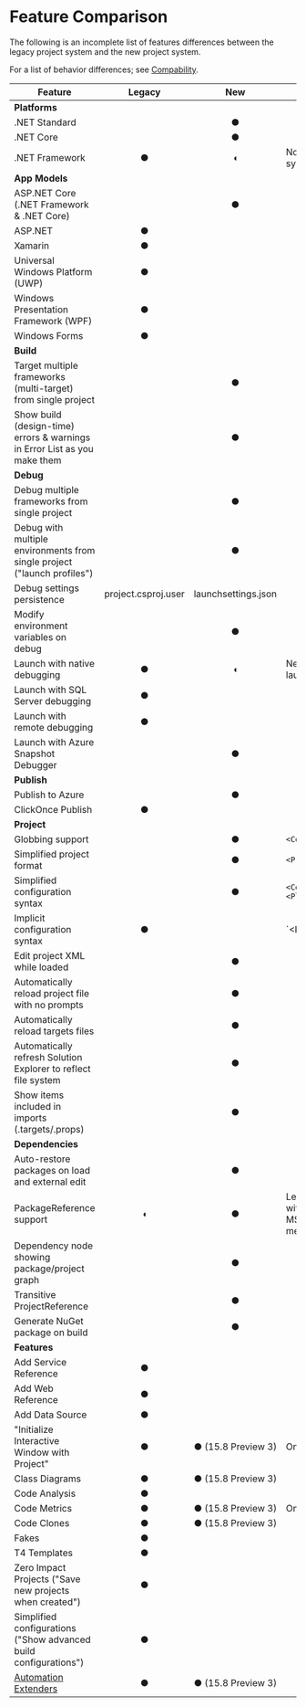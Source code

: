 # Feature Comparison

The following is an incomplete list of features differences between the legacy project system and the new project system. 

For a list of behavior differences; see [Compability](compatibility.md).

**Feature**|**Legacy**|**New**|**Notes**
---|:---:|:---:|---
**Platforms**                                                               |
.NET Standard                                                               |          | ●
.NET Core                                                                   |          | ●
.NET Framework                                                              | ●        | ◖  | No designer/AppModel support for new project system
**App Models**                                                              |
ASP.NET Core (.NET Framework & .NET Core)                                   |          | ●
ASP.NET                                                                     | ●        |   
Xamarin                                                                     | ●        |   
Universal Windows Platform (UWP)                                            | ●        |   
Windows Presentation Framework (WPF)                                        | ●        |   
Windows Forms                                                               | ●        |   
**Build**|
Target multiple frameworks (multi-target) from single project               |          | ●
Show build (design-time) errors & warnings in Error List as you make them   |          | ●
**Debug**|
Debug multiple frameworks from single project                               |          | ●
Debug with multiple environments from single project ("launch profiles")    |          | ●
Debug settings persistence                                                  |project.csproj.user|launchsettings.json
Modify environment variables on debug                                       |          | ● 
Launch with native debugging                                                | ●        | ◖ | Need to put `"nativeDebugging": true` in launchsettings.json for new project system
Launch with SQL Server debugging                                            | ●        |   
Launch with remote debugging                                                | ●        |   
Launch with Azure Snapshot Debugger                                         |          | ●
**Publish**                                                                 |
Publish to Azure                                                            |          | ●
ClickOnce Publish                                                           | ●        |   
**Project**                                                                 |
Globbing support                                                            |          | ●    | `<Compile Include="*.cs" />`
Simplified project format                                                   |          | ●    | `<Project Sdk="Microsoft.Net.Sdk">`
Simplified configuration syntax                                             |          | ●    | `<Configurations>Debug;Release<Configurations>;<Platforms>AnyCPU;x64</Platforms>`
Implicit configuration syntax                                               | ●        |      | `<PropertyGroup Condition=" '$(Configuration)|$(Platform)' == 'Debug|AnyCPU' ">`
Edit project XML while loaded                                               |          | ●
Automatically reload project file with no prompts                           |          | ●
Automatically reload targets files                                          |          | ●
Automatically refresh Solution Explorer to reflect file system              |          | ●
Show items included in imports (.targets/.props)                            |          | ●
**Dependencies**|
Auto-restore packages on load and external edit                             |          | ● 
PackageReference support                                                    | ◖        | ● | Legacy does not reload package targets file without VS restart. Also does not support using MSBuild properties in name, version and metadata.
Dependency node showing package/project graph                               |          | ● 
Transitive ProjectReference                                                 |          | ●
Generate NuGet package on build                                             |          | ● 
**Features**|
Add Service Reference                                                       | ●        | 
Add Web Reference                                                           | ●        | 
Add Data Source                                                             | ●        | 
"Initialize Interactive Window with Project"                               | ●        | ● (15.8 Preview 3) | Only when targeting .NET Framework.
Class Diagrams                                                              | ●        | ● (15.8 Preview 3) |
Code Analysis                                                               | ●        | 
Code Metrics                                                                | ●        | ● (15.8 Preview 3) | Only when targeting .NET Framework.
Code Clones                                                                 | ●        | ● (15.8 Preview 3) | 
Fakes                                                                       | ●        | 
T4 Templates                                                                | ●        | 
Zero Impact Projects ("Save new projects when created")                     | ●        | 
Simplified configurations ("Show advanced build configurations")            | ●        | 
[Automation Extenders](https://msdn.microsoft.com/en-us/library/0y92k2w2.aspx)| ●        | ● (15.8 Preview 3) | 
